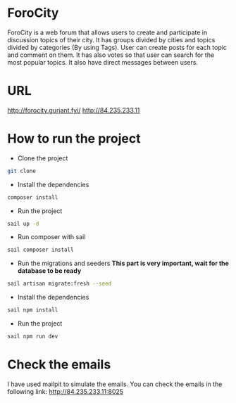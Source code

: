 # ForoCity

ForoCity is a web forum that allows users to create and participate in discussion topics of their city. It has groups divided by cities and topics divided by categories (By using Tags). User can create posts for each topic and comment on them. It has also votes so that user can search for the most popular topics. It also have direct messages between users.

# URL
http://forocity.gurjant.fyi/
http://84.235.233.11

# How to run the project

-   Clone the project

```bash
git clone
```

-   Install the dependencies

```bash
composer install
```

-   Run the project

```bash
sail up -d
```

-   Run composer with sail

```bash
sail composer install
```

-   Run the migrations and seeders **This part is very important, wait for the database to be ready**

```bash
sail artisan migrate:fresh --seed
```

-   Install the dependencies

```bash
sail npm install
```

-   Run the project

```bash
sail npm run dev
```

# Check the emails

I have used mailpit to simulate the emails. You can check the emails in the following link: http://84.235.233.11:8025
